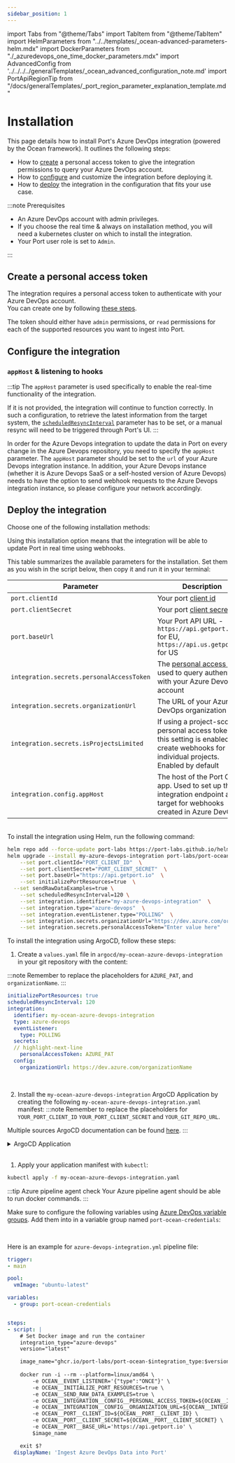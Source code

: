 ```yaml
---
sidebar_position: 1
---
```


import Tabs from "@theme/Tabs"
import TabItem from "@theme/TabItem"
import HelmParameters from "../../templates/\_ocean-advanced-parameters-helm.mdx"
import DockerParameters from "./\_azuredevops_one_time_docker_parameters.mdx"
import AdvancedConfig from '../../../../generalTemplates/_ocean_advanced_configuration_note.md'
import PortApiRegionTip from "/docs/generalTemplates/_port_region_parameter_explanation_template.md"

# Installation

This page details how to install Port's Azure DevOps integration (powered by the Ocean framework). It outlines the following steps:

- How to [create](#create-a-personal-access-token) a personal access token to give the integration permissions to query your Azure DevOps account.
- How to [configure](#configure-the-integration) and customize the integration before deploying it.
- How to [deploy](#deploy-the-integration) the integration in the configuration that fits your use case.

:::note Prerequisites

- An Azure DevOps account with admin privileges.
- If you choose the real time & always on installation method, you will need a kubernetes cluster on which to install the integration.
- Your Port user role is set to `Admin`.

:::

## Create a personal access token

The integration requires a personal access token to authenticate with your Azure DevOps account.  
You can create one by following [these steps](https://learn.microsoft.com/en-us/azure/devops/organizations/accounts/use-personal-access-tokens-to-authenticate?view=azure-devops&tabs=Windows#create-a-pat).  

The token should either have `admin` permissions, or `read` permissions for each of the supported resources you want to ingest into Port.

## Configure the integration

### `appHost` & listening to hooks

:::tip
The `appHost` parameter is used specifically to enable the real-time functionality of the integration.

If it is not provided, the integration will continue to function correctly. In such a configuration, to retrieve the latest information from the target system, the [`scheduledResyncInterval`](https://ocean.getport.io/develop-an-integration/integration-configuration/#scheduledresyncinterval---run-scheduled-resync) parameter has to be set, or a manual resync will need to be triggered through Port's UI.
:::

In order for the Azure Devops integration to update the data in Port on every change in the Azure Devops repository, you need to specify the `appHost` parameter.
The `appHost` parameter should be set to the `url` of your Azure Devops integration instance. In addition, your Azure Devops instance (whether it is Azure Devops SaaS or a self-hosted version of Azure Devops) needs to have the option to send webhook requests to the Azure Devops integration instance, so please configure your network accordingly.

## Deploy the integration

Choose one of the following installation methods:

<Tabs groupId="installation-methods" queryString="installation-methods">

<TabItem value="real-time-always-on" label="Real Time & Always On" default>

Using this installation option means that the integration will be able to update Port in real time using webhooks.

This table summarizes the available parameters for the installation.
Set them as you wish in the script below, then copy it and run it in your terminal:

| Parameter                          | Description                                                                                                                         | Example                          | Required |
| ---------------------------------- | ----------------------------------------------------------------------------------------------------------------------------------- | -------------------------------- | -------- |
| `port.clientId`                    | Your port [client id](https://docs.getport.io/build-your-software-catalog/custom-integration/api/#find-your-port-credentials)     |                                  | ✅       |
| `port.clientSecret`                | Your port [client secret](https://docs.getport.io/build-your-software-catalog/custom-integration/api/#find-your-port-credentials) |                                  | ✅       |
| `port.baseUrl`                | Your Port API URL - `https://api.getport.io` for EU, `https://api.us.getport.io` for US |                                  | ✅       |
| `integration.secrets.personalAccessToken` | The [personal access token](#tokenmapping) used to query authenticate with your Azure Devops account                                                               |                                  | ✅       |
| `integration.secrets.organizationUrl` | The URL of your Azure DevOps organization                                                                                           | https://dev.azure.com/organizationName     | ✅       |
| `integration.secrets.isProjectsLimited` | If using a project-scoped personal access token, this setting is enabled to create webhooks for individual projects. Enabled by default                                                                                           |       | ❌       |
| `integration.config.appHost`       | The host of the Port Ocean app. Used to set up the integration endpoint as the target for webhooks created in Azure DevOps                | https://my-ocean-integration.com | ❌       |

<HelmParameters/>

<br/>
<Tabs groupId="deploy" queryString="deploy">

<TabItem value="helm" label="Helm" default>
To install the integration using Helm, run the following command:

```bash showLineNumbers
helm repo add --force-update port-labs https://port-labs.github.io/helm-charts
helm upgrade --install my-azure-devops-integration port-labs/port-ocean \
	--set port.clientId="PORT_CLIENT_ID"  \
	--set port.clientSecret="PORT_CLIENT_SECRET"  \
	--set port.baseUrl="https://api.getport.io"  \
	--set initializePortResources=true  \
  --set sendRawDataExamples=true \
	--set scheduledResyncInterval=120 \
	--set integration.identifier="my-azure-devops-integration"  \
	--set integration.type="azure-devops"  \
	--set integration.eventListener.type="POLLING"  \
	--set integration.secrets.organizationUrl="https://dev.azure.com/organizationName"  \
	--set integration.secrets.personalAccessToken="Enter value here"
```

<PortApiRegionTip/>

</TabItem>
<TabItem value="argocd" label="ArgoCD" default>
To install the integration using ArgoCD, follow these steps:

1. Create a `values.yaml` file in `argocd/my-ocean-azure-devops-integration` in your git repository with the content:

:::note
Remember to replace the placeholders for `AZURE_PAT`, and `organizationName`.
:::
```yaml showLineNumbers
initializePortResources: true
scheduledResyncInterval: 120
integration:
  identifier: my-ocean-azure-devops-integration
  type: azure-devops
  eventListener:
    type: POLLING
  secrets:
  // highlight-next-line
    personalAccessToken: AZURE_PAT
  config:
    organizationUrl: https://dev.azure.com/organizationName
```
<br/>

2. Install the `my-ocean-azure-devops-integration` ArgoCD Application by creating the following `my-ocean-azure-devops-integration.yaml` manifest:
:::note
Remember to replace the placeholders for `YOUR_PORT_CLIENT_ID` `YOUR_PORT_CLIENT_SECRET` and `YOUR_GIT_REPO_URL`.

Multiple sources ArgoCD documentation can be found [here](https://argo-cd.readthedocs.io/en/stable/user-guide/multiple_sources/#helm-value-files-from-external-git-repository).
:::

<details>
  <summary>ArgoCD Application</summary>

```yaml showLineNumbers
apiVersion: argoproj.io/v1alpha1
kind: Application
metadata:
  name: my-ocean-azure-devops-integration
  namespace: argocd
spec:
  destination:
    namespace: my-ocean-azure-devops-integration
    server: https://kubernetes.default.svc
  project: default
  sources:
  - repoURL: 'https://port-labs.github.io/helm-charts/'
    chart: port-ocean
    targetRevision: 0.1.14
    helm:
      valueFiles:
      - $values/argocd/my-ocean-azure-devops-integration/values.yaml
      // highlight-start
      parameters:
        - name: port.clientId
          value: YOUR_PORT_CLIENT_ID
        - name: port.clientSecret
          value: YOUR_PORT_CLIENT_SECRET
        - name: port.baseUrl
          value: https://api.getport.io
  - repoURL: YOUR_GIT_REPO_URL
  // highlight-end
    targetRevision: main
    ref: values
  syncPolicy:
    automated:
      prune: true
      selfHeal: true
    syncOptions:
    - CreateNamespace=true
```

<PortApiRegionTip/>

</details>
<br/>

1. Apply your application manifest with `kubectl`:
```bash
kubectl apply -f my-ocean-azure-devops-integration.yaml
```
</TabItem>
</Tabs>

</TabItem>

<TabItem value="one-time" label="Scheduled">

<Tabs groupId="cicd-method" queryString="cicd-method">

  <TabItem value="azure-pipeline" label="Azure Pipeline">

:::tip Azure pipeline agent check
Your Azure pipeline agent should be able to run docker commands.
:::

Make sure to configure the following variables using [Azure DevOps variable groups](https://learn.microsoft.com/en-us/azure/devops/pipelines/library/variable-groups?view=azure-devops&tabs=yaml). Add them into in a variable group named `port-ocean-credentials`:

  <DockerParameters />

  <br/>

Here is an example for `azure-devops-integration.yml` pipeline file:

```yaml showLineNumbers
trigger:
- main

pool:
  vmImage: "ubuntu-latest"

variables:
  - group: port-ocean-credentials


steps:
- script: |
    # Set Docker image and run the container
    integration_type="azure-devops"
    version="latest"

    image_name="ghcr.io/port-labs/port-ocean-$integration_type:$version"
    
    docker run -i --rm --platform=linux/amd64 \
        -e OCEAN__EVENT_LISTENER='{"type":"ONCE"}' \
        -e OCEAN__INITIALIZE_PORT_RESOURCES=true \
        -e OCEAN__SEND_RAW_DATA_EXAMPLES=true \
        -e OCEAN__INTEGRATION__CONFIG__PERSONAL_ACCESS_TOKEN=${OCEAN__INTEGRATION__CONFIG__PERSONAL_ACCESS_TOKEN} \
        -e OCEAN__INTEGRATION__CONFIG__ORGANIZATION_URL=${OCEAN__INTEGRATION__CONFIG__ORGANIZATION_URL} \
        -e OCEAN__PORT__CLIENT_ID=${OCEAN__PORT__CLIENT_ID} \
        -e OCEAN__PORT__CLIENT_SECRET=${OCEAN__PORT__CLIENT_SECRET} \
        -e OCEAN__PORT__BASE_URL='https://api.getport.io' \
        $image_name

    exit $?
  displayName: 'Ingest Azure DevOps Data into Port'

```

<PortApiRegionTip/>

  </TabItem>

  </Tabs>

</TabItem>

</Tabs>

<AdvancedConfig/>